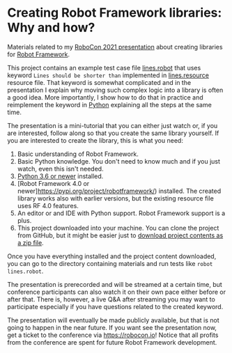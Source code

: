 # Creating Robot Framework libraries: Why and how?

Materials related to my [RoboCon 2021 presentation](https://robocon.io/#creating-robot-framework-libraries:-why-and-how)
about creating libraries for [Robot Framework](https://robotframework.org).

This project contains an example test case file [lines.robot](lines.robot)
that uses keyword `Lines should be shorter than` implemented in 
[lines.resource](lines.resource) resource file. That keyword is somewhat
complicated and in the presentation I explain why moving such complex logic
into a library is often a good idea. More importantly, I show how to do that
in practice and reimplement the keyword in [Python](https://python.org)
explaining all the steps at the same time.

The presentation is a mini-tutorial that you can either just watch or, if you
are interested, follow along so that you create the same library yourself.
If you are interested to create the library, this is what you need:

1. Basic understanding of Robot Framework.
2. Basic Python knowledge. You don't need to know much and if you just watch,
   even this isn't needed.
3. [Python 3.6 or newer](https://www.python.org/downloads/) installed.
4. [Robot Framework 4.0 or newer]https://pypi.org/project/robotframework/)
   installed. The created library works also with earlier versions, but
   the existing resource file uses RF 4.0 features.
5. An editor or and IDE with Python support. Robot Framework support is a plus.
6. This project downloaded into your machine. You can clone the project from GitHub,
   but it might be easier just to [download project contents as a zip file](
   https://github.com/pekkaklarck/robot-libraries-why-and-how/archive/main.zip).

Once you have everything installed and the project content downloaded, you can
go to the directory containing materials and run tests like `robot lines.robot`.

The presentation is prerecorded and will be streamed at a certain time, but
conference participants can also watch it on their own pace either before or
after that. There is, however, a live Q&A after streaming you may want to
participate especially if you have questions related to the created keyword.

The presentation will eventually be made publicly available, but that is not
going to happen in the near future. If you want see the presentation now,
get a ticket to the conference via https://robocon.io! Notice that all profits
from the conference are spent for future Robot Framework development.
